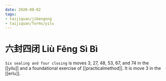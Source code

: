```yaml
---
date: 2020-08-02
tags:
- taijiquan/jibengong
- taijiquan/forms/yilu
---
```


# 六封四闭 Liù Fēng Sì Bì

`Six sealing and four closing` is moves 3, 27, 48, 53, 67, and 74 in the [[yilu]] and a foundational exercise of [[practicalmethod]]. It is move 3 in the [[erlu]].
